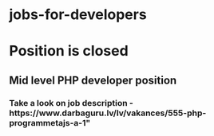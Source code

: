 # jobs-for-developers
<!DOCTYPE html>
<html>
<body>

<h1> Position is closed </h1>
<h2> Mid level PHP developer position </h2>
<h3> Take a look on job description - https://www.darbaguru.lv/lv/vakances/555-php-programmetajs-a-1" </h3>

<?php echo "Job description"; ?>

</body>
</html> 
